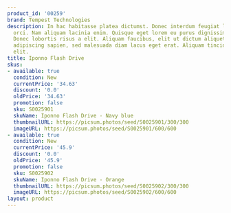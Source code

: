 ```yaml
---
product_id: '00259'
brand: Tempest Technologies
description: In hac habitasse platea dictumst. Donec interdum feugiat leo. Sed pellentesque
  orci. Nam aliquam lacinia enim. Quisque eget lorem eu purus dignissim ultricies.
  Donec lobortis risus a elit. Aliquam faucibus, elit ut dictum aliquet, felis nisl
  adipiscing sapien, sed malesuada diam lacus eget erat. Aliquam tincidunt feugiat
  elit.
title: Iponno Flash Drive
skus:
- available: true
  condition: New
  currentPrice: '34.63'
  discount: '0.0'
  oldPrice: '34.63'
  promotion: false
  sku: S0025901
  skuName: Iponno Flash Drive - Navy blue
  thumbnailURL: https://picsum.photos/seed/S0025901/300/300
  imageURL: https://picsum.photos/seed/S0025901/600/600
- available: true
  condition: New
  currentPrice: '45.9'
  discount: '0.0'
  oldPrice: '45.9'
  promotion: false
  sku: S0025902
  skuName: Iponno Flash Drive - Orange
  thumbnailURL: https://picsum.photos/seed/S0025902/300/300
  imageURL: https://picsum.photos/seed/S0025902/600/600
layout: product
---
```

